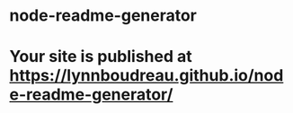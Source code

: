 # node-readme-generator

# Your site is published at https://lynnboudreau.github.io/node-readme-generator/

